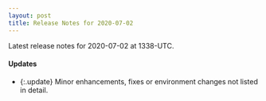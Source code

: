 ```yaml
---
layout: post
title: Release Notes for 2020-07-02
---
```


Latest release notes for 2020-07-02 at 1338-UTC.

<div class='updates' markdown='1'>

#### Updates

- {:.update} Minor enhancements, fixes or environment changes not listed in detail.

</div>


